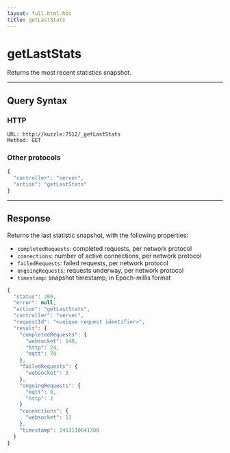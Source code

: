 ```yaml
---
layout: full.html.hbs
title: getLastStats
---
```


# getLastStats

Returns the most recent statistics snapshot.

---

## Query Syntax

### HTTP

```http
URL: http://kuzzle:7512/_getLastStats
Method: GET
```

### Other protocols

```js
{
  "controller": "server",
  "action": "getLastStats"
}
```

---

## Response

Returns the last statistic snapshot, with the following properties:

* `completedRequests`: completed requests, per network protocol
* `connections`: number of active connections, per network protocol
* `failedRequests`: failed requests, per network protocol
* `ongoingRequests`: requests underway, per network protocol
* `timestamp`: snapshot timestamp, in Epoch-millis format

```javascript
{
  "status": 200,                     
  "error": null,                     
  "action": "getLastStats",
  "controller": "server",
  "requestId": "<unique request identifier>",
  "result": {
    "completedRequests": {
      "websocket": 148,
      "http": 24,
      "mqtt": 78
    },
    "failedRequests": {
      "websocket": 3
    },
    "ongoingRequests": {
      "mqtt": 8,
      "http": 2
    }
    "connections": {
      "websocket": 13
    },
    "timestamp": 1453110641308
  }
}
```
